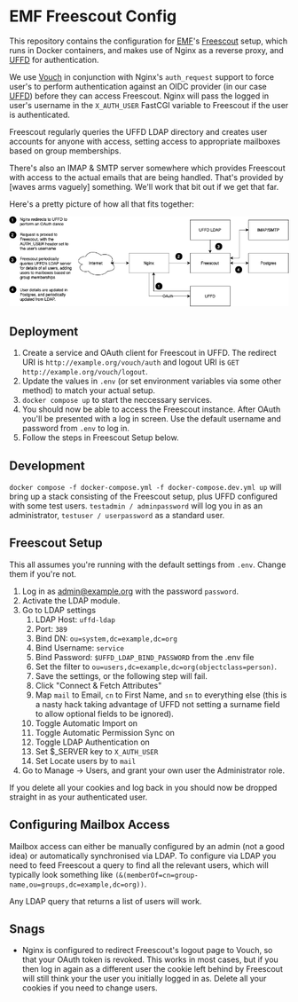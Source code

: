 # EMF Freescout Config

This repository contains the configuration for [EMF](https://emfcamp.org)'s
[Freescout](https://freescout.net) setup, which runs in Docker containers, and
makes use of Nginx as a reverse proxy, and [UFFD](https://git.cccv.de/uffd/uffd)
for authentication.

We use [Vouch](https://github.com/vouch/vouch-proxy/) in conjunction with Nginx's
`auth_request` support to force user's to perform authentication against an OIDC
provider (in our case [UFFD](https://git.cccv.de/uffd/uffd)) before they can
access Freescout. Nginx will pass the logged in user's username in the `X_AUTH_USER`
FastCGI variable to Freescout if the user is authenticated.

Freescout regularly queries the UFFD LDAP directory and creates user accounts
for anyone with access, setting access to appropriate mailboxes based on group
memberships.

There's also an IMAP & SMTP server somewhere which provides Freescout with
access to the actual emails that are being handled. That's provided by [waves
arms vaguely] something. We'll work that bit out if we get that far.

Here's a pretty picture of how all that fits together:

![Diagram](./doc/diagram.png)

## Deployment

1. Create a service and OAuth client for Freescout in UFFD. The redirect URI is
  `http://example.org/vouch/auth` and logout URI is `GET http://example.org/vouch/logout`.
2. Update the values in `.env` (or set environment variables via some other method)
   to match your actual setup.
3. `docker compose up` to start the neccessary services.
4. You should now be able to access the Freescout instance. After OAuth you'll
   be presented with a log in screen. Use the default username and password from
   `.env` to log in.
5. Follow the steps in Freescout Setup below.

## Development

`docker compose -f docker-compose.yml -f docker-compose.dev.yml up` will bring
up a stack consisting of the Freescout setup, plus UFFD configured with some
test users. `testadmin / adminpassword` will log you in as an administrator,
`testuser / userpassword` as a standard user.

## Freescout Setup

This all assumes you're running with the default settings from `.env`. Change them
if you're not.

1. Log in as admin@example.org with the password `password`.
2. Activate the LDAP module.
3. Go to LDAP settings
   1. LDAP Host: `uffd-ldap`
   2. Port: `389`
   3. Bind DN: `ou=system,dc=example,dc=org`
   4. Bind Username: `service`
   5. Bind Password: `$UFFD_LDAP_BIND_PASSWORD` from the .env file
   6. Set the filter to `ou=users,dc=example,dc=org(objectclass=person)`.
   7. Save the settings, or the following step will fail.
   8. Click "Connect & Fetch Attributes"
   9. Map `mail` to Email, `cn` to First Name, and `sn` to everything else (this is a nasty
      hack taking advantage of UFFD not setting a surname field to allow optional fields to
      be ignored).
   10. Toggle Automatic Import on
   11. Toggle Automatic Permission Sync on
   12. Toggle LDAP Authentication on
   13. Set $_SERVER key to `X_AUTH_USER`
   14. Set Locate users by to `mail`
4. Go to Manage -> Users, and grant your own user the Administrator role.

If you delete all your cookies and log back in you should now be dropped straight
in as your authenticated user.

## Configuring Mailbox Access

Mailbox access can either be manually configured by an admin (not a good idea)
or automatically synchronised via LDAP. To configure via LDAP you need to feed
Freescout a query to find all the relevant users, which will typically look
something like `(&(memberOf=cn=group-name,ou=groups,dc=example,dc=org))`.

Any LDAP query that returns a list of users will work.

## Snags

* Nginx is configured to redirect Freescout's logout page to Vouch, so that your
  OAuth token is revoked. This works in most cases, but if you then log in again
  as a different user the cookie left behind by Freescout will still think your
  the user you initially logged in as. Delete all your cookies if you need to
  change users.
